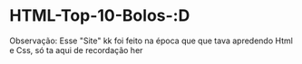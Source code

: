 # HTML-Top-10-Bolos-:D
Observação: Esse "Site" kk foi feito na época que que tava apredendo Html e Css, só ta aqui de recordação her
